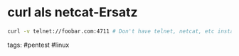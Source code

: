 # curl als netcat-Ersatz

```sh
curl -v telnet://foobar.com:4711 # Don't have telnet, netcat, etc installed. You can use curl with telnet:// prefix.
```

tags: #pentest #linux 
